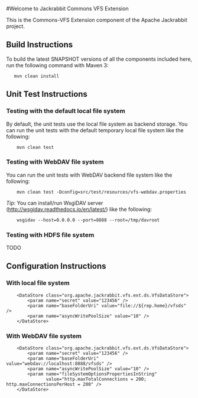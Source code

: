 #Welcome to Jackrabbit Commons VFS Extension

This is the Commons-VFS Extension component of the Apache Jackrabbit project.

## Build Instructions

To build the latest SNAPSHOT versions of all the components
included here, run the following command with Maven 3:

       mvn clean install

## Unit Test Instructions

### Testing with the default local file system

By default, the unit tests use the local file system as backend storage.
You can run the unit tests with the default temporary local file system like the following:

        mvn clean test

### Testing with WebDAV file system

You can run the unit tests with WebDAV backend file system like the following:

        mvn clean test -Dconfig=src/test/resources/vfs-webdav.properties

*Tip*: You can install/run WsgiDAV server (http://wsgidav.readthedocs.io/en/latest/) like the following:

        wsgidav --host=0.0.0.0 --port=8888 --root=/tmp/davroot

### Testing with HDFS file system

TODO

## Configuration Instructions

### With local file system

        <DataStore class="org.apache.jackrabbit.vfs.ext.ds.VfsDataStore">
            <param name="secret" value="123456" />
            <param name="baseFolderUri" value="file://${rep.home}/vfsds" />
            <param name="asyncWritePoolSize" value="10" />
        </DataStore>

### With WebDAV file system

        <DataStore class="org.apache.jackrabbit.vfs.ext.ds.VfsDataStore">
            <param name="secret" value="123456" />
            <param name="baseFolderUri" value="webdav://localhost:8888/vfsds" />
            <param name="asyncWritePoolSize" value="10" />
            <param name="fileSystemOptionsPropertiesInString"
                   value="http.maxTotalConnections = 200; http.maxConnectionsPerHost = 200" />
        </DataStore>

